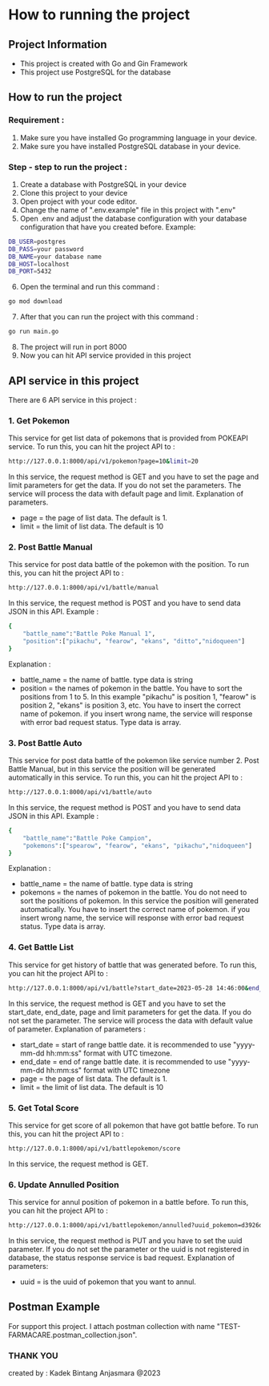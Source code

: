 # How to running the project

## Project Information
- This project is created with Go and Gin Framework
- This project use PostgreSQL for the database

## How to run the project
### Requirement :
1. Make sure you have installed Go programming language in your device.
2. Make sure you have installed PostgreSQL database in your device.

### Step - step to run the project :
1. Create a database with PostgreSQL in your device
2. Clone this project to your device
3. Open project with your code editor.
4. Change the name of ".env.example" file in this project with ".env"
5. Open .env and adjust the database configuration with your database configuration that have you created before. Example:
```bash
DB_USER=postgres
DB_PASS=your password
DB_NAME=your database name
DB_HOST=localhost
DB_PORT=5432
```
6. Open the terminal and run this command :
```bash
go mod download
```
7. After that you can run the project with this command :
```bash
go run main.go
```
8. The project will run in port 8000
9. Now you can hit API service provided in this project

## API service in this project
There are 6 API service in this project :
### 1. Get Pokemon
This service for get list data of pokemons that is provided from POKEAPI service. To run this, you can hit the project API to :
```bash
http://127.0.0.1:8000/api/v1/pokemon?page=10&limit=20
```
In this service, the request method is GET and you have to set the page and limit parameters for get the data. If you do not set the parameters. The service will process the data with default page and limit. Explanation of parameters.
- page = the page of list data. The default is 1.
- limit = the limit of list data. The default is 10

### 2. Post Battle Manual
This service for post data battle of the pokemon with the position. To run this, you can hit the project API to :
```bash
http://127.0.0.1:8000/api/v1/battle/manual
```
In this service, the request method is POST and you have to send data JSON in this API. Example :
```bash
{
    "battle_name":"Battle Poke Manual 1",
    "position":["pikachu", "fearow", "ekans", "ditto","nidoqueen"]
}
```
Explanation :
- battle_name = the name of battle. type data is string
- position = the names of pokemon in the battle. You have to sort the positions from 1 to 5. In this example "pikachu" is position 1, "fearow" is position 2, "ekans" is position 3, etc. You have to insert the correct name of pokemon. if you insert wrong name, the service will response with error bad request status. Type data is array.

### 3. Post Battle Auto
This service for post data battle of the pokemon like service number 2. Post Battle Manual, but in this service the position will be generated automatically in this service. To run this, you can hit the project API to :
```bash
http://127.0.0.1:8000/api/v1/battle/auto
```
In this service, the request method is POST and you have to send data JSON in this API. Example :
```bash
{
    "battle_name":"Battle Poke Campion",
    "pokemons":["spearow", "fearow", "ekans", "pikachu","nidoqueen"]
}
```
Explanation :
- battle_name = the name of battle. type data is string
- pokemons = the names of pokemon in the battle. You do not need to sort the positions of pokemon. In this service the position will generated automatically. You have to insert the correct name of pokemon. if you insert wrong name, the service will response with error bad request status. Type data is array.

### 4. Get Battle List
This service for get history of battle that was generated before. To run this, you can hit the project API to :
```bash
http://127.0.0.1:8000/api/v1/battle?start_date=2023-05-28 14:46:00&end_date=2023-05-28 14:48:25&page=1&limit=10
```
In this service, the request method is GET and you have to set the start_date, end_date, page and limit parameters for get the data. If you do not set the parameter. The service will process the data with default value of parameter. Explanation of parameters :
- start_date = start of range battle date. it is recommended to use "yyyy-mm-dd hh:mm:ss" format with UTC timezone.
- end_date = end of range battle date. it is recommended to use "yyyy-mm-dd hh:mm:ss" format with UTC timezone
- page = the page of list data. The default is 1.
- limit = the limit of list data. The default is 10

### 5. Get Total Score
This service for get score of all pokemon that have got battle before. To run this, you can hit the project API to :
```bash
http://127.0.0.1:8000/api/v1/battlepokemon/score
```
In this service, the request method is GET.

### 6. Update Annulled Position
This service for annul position of pokemon in a battle before. To run this, you can hit the project API to :
```bash
http://127.0.0.1:8000/api/v1/battlepokemon/annulled?uuid_pokemon=d3926d65-b06b-4aff-ac24-2bc6349c10db
```
In this service, the request method is PUT and you have to set the uuid parameter. If you do not set the parameter or the uuid is not registered in database, the status response service is bad request. Explanation of parameters:
- uuid = is the uuid of pokemon that you want to annul.

## Postman Example
For support this project. I attach postman collection with name "TEST-FARMACARE.postman_collection.json".


### THANK YOU
created by : Kadek Bintang Anjasmara @2023